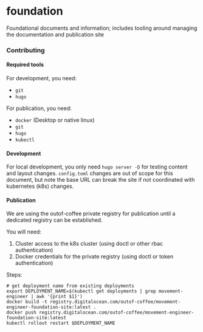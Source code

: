 # foundation
Foundational documents and information; includes tooling around managing the documentation and publication site

### Contributing

#### Required tools

For development, you need:
- `git`
- `hugo`

For publication, you need:
- `docker` (Desktop or native linux)
- `git`
- `hugo`
- `kubectl`

#### Development

For local development, you only need `hugo server -D` for testing content and layout changes. `config.toml` changes are
out of scope for this document, but note the base URL can break the site if not coordinated with kubernetes (k8s) changes.

#### Publication

We are using the outof-coffee private registry for publication until a dedicated registry can be established.

You will need:

1. Cluster access to the k8s cluster (using doctl or other rbac authentication)
2. Docker credentials for the private registry (using doctl or token authentication)

Steps:

```shell script
# get deployment name from existing deployments
export DEPLOYMENT_NAME=$(kubectl get deployments | grep movement-engineer | awk '{print $1}')
docker build -t registry.digitalocean.com/outof-coffee/movement-engineer-foundation-site:latest .
docker push registry.digitalocean.com/outof-coffee/movement-engineer-foundation-site:latest
kubectl rollout restart $DEPLOYMENT_NAME
```
